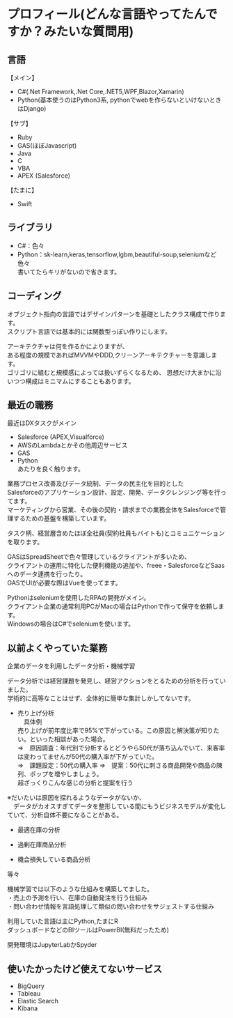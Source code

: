 # プロフィール(どんな言語やってたんですか？みたいな質問用)

## 言語
【メイン】  
- C#(.Net Framework,.Net Core,.NET5,WPF,Blazor,Xamarin)  
- Python(基本使うのはPython3系, pythonでwebを作らないといけないときはDjango)  
  
【サブ】  
- Ruby  
- GAS(ほぼJavascript)  
- Java  
- C  
- VBA  
- APEX (Salesforce)  
  
【たまに】  
- Swift  
  
## ライブラリ
- C#：色々  
- Python：sk-learn,keras,tensorflow,lgbm,beautiful-soup,seleniumなど色々  
書いてたらキリがないので省きます。  
  
## コーディング
オブジェクト指向の言語ではデザインパターンを基礎としたクラス構成で作ります。  
スクリプト言語では基本的には関数型っぽい作りにします。  

アーキテクチャは何を作るかによりますが、  
ある程度の規模であればMVVMやDDD,クリーンアーキテクチャーを意識します。  
ゴリゴリに組むと規模感によっては扱いずらくなるため、
思想だけ大まかに沿いつつ構成はミニマムにすることもあります。

## 最近の職務
最近はDXタスクがメイン  
  
- Salesforce (APEX,Visualforce)  
- AWSのLambdaとかその他周辺サービス  
- GAS  
- Python  
あたりを良く触ります。  

業務プロセス改善及びデータ統制、データの民主化を目的とした  
Salesforceのアプリケーション設計、設定、開発、データクレンジング等を行ってます。  
マーケティングから営業、その後の契約・請求までの業務全体をSalesforceで管理するための基盤を構築しています。  
  
タスク柄、経営層含めたほぼ全社員(契約社員もバイトも)とコミュニケーションを取ります。  
  
GASはSpreadSheetで色々管理しているクライアントが多いため、  
クライアントの運用に特化した便利機能の追加や、freee・SalesforceなどSaasへのデータ連携を行ったり。  
GASでUIが必要な際はVueを使ってます。  
  
Pythonはseleniumを使用したRPAの開発がメイン。  
クライアント企業の通常利用PCがMacの場合はPythonで作って保守を依頼します。  
Windowsの場合はC#でseleniumを使います。  
  
## 以前よくやっていた業務
企業のデータを利用したデータ分析・機械学習  
  
データ分析では経営課題を発見し、経営アクションをとるための分析を行っていました。  
学術的に高等なことはせず、全体的に簡単な集計しかしてないです。  
  
- 売り上げ分析  
　具体例  
  売り上げが前年度比率で95%で下がっている。この原因と解決策が知りたい。といった相談があった場合。  
 ⇒　原因調査：年代別で分析するとどうやら50代が落ち込んでいて、来客率は変わってませんが50代の購入率が下がっていた。  
 ⇒　課題設定：50代の購入率
 ⇒　提案：50代に刺さる商品開発や商品の陳列、ポップを増やしましょう。  
 超ざっくりこんな感じの分析と提案を行う  
 
 ※だいたいは原因を探れるようなデータがないか、  
 　データがカオスすぎてデータを整形している間にもうビジネスモデルが変化していて、分析自体不要になることがある。  
  
- 最適在庫の分析  
  
- 過剰在庫商品分析  
  
- 機会損失している商品分析  
  
等々  
  
機械学習では以下のような仕組みを構築してました。  
・売上の予測を行い、在庫の自動発注を行う仕組み  
・問い合わせ情報を言語処理して類似の問い合わせをサジェストする仕組み  
  
利用していた言語は主にPython,たまにR  
ダッシュボードなどのBIツールはPowerBI(無料だったため)  
  
開発環境はJupyterLabかSpyder  
  
  
## 使いたかったけど使えてないサービス
- BigQuery  
- Tableau  
- Elastic Search  
- Kibana  
